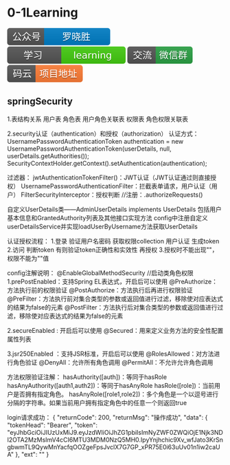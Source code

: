 # 0-1Learning

![alt text](../../static/common/svg/luoxiaosheng.svg "公众号")
![alt text](../../static/common/svg/luoxiaosheng_learning.svg "学习")
![alt text](../../static/common/svg/luoxiaosheng_wechat.svg "微信")
![alt text](../../static/common/svg/luoxiaosheng_gitee.svg "码云")

## springSecurity

1.表结构关系
用户表
角色表
用户角色关联表
权限表
角色权限关联表

2.security认证（authentication）和授权（authorization）
认证方式：
UsernamePasswordAuthenticationToken authentication = new UsernamePasswordAuthenticationToken(userDetails, null, userDetails.getAuthorities());
SecurityContextHolder.getContext().setAuthentication(authentication);

过滤器：
jwtAuthenticationTokenFilter()：JWT认证（JWT认证通过则直接授权）
UsernamePasswordAuthenticationFilter：拦截表单请求，用户认证（用户）
FilterSecurityInterceptor：授权判断	//注册：.authorizeRequests() 

自定义UserDetails类——AdminUserDetails implements UserDetails
包括用户基本信息和GrantedAuthority列表及其他接口实现方法
config中注册自定义userDetailsService并实现loadUserByUsername方法获取UserDetails

认证授权流程：
1.登录 验证用户名密码 获取权限collection 用户认证 生成token
2.访问 判断token  有则验证token正确性和实效性 再授权
3.授权时不能出现""，权限不能为""值

config注解说明：
@EnableGlobalMethodSecurity	//启动类角色权限
1.prePostEnabled：支持Spring EL表达式，开启后可以使用
@PreAuthorize：方法执行前的权限验证
@PostAuthorize：方法执行后再进行权限验证
@PreFilter：方法执行前对集合类型的参数或返回值进行过滤，移除使对应表达式的结果为false的元素
@PostFilter：方法执行后对集合类型的参数或返回值进行过滤，移除使对应表达式的结果为false的元素

2.secureEnabled : 开启后可以使用
@Secured：用来定义业务方法的安全性配置属性列表

3.jsr250Enabled ：支持JSR标准，开启后可以使用
@RolesAllowed：对方法进行角色验证
@DenyAll：允许所有角色调用
@PermitAll：不允许允许角色调用

方法权限验证注解：
hasAuthority([auth])：等同于hasRole
hasAnyAuthority([auth1,auth2])：等同于hasAnyRole
hasRole([role])：当前用户是否拥有指定角色。
hasAnyRole([role1,role2])：多个角色是一个以逗号进行分隔的字符串。如果当前用户拥有指定角色中的任意一个则返回true


login请求成功：
{
  "returnCode": 200,
  "returnMsg": "操作成功",
  "data": {
    "tokenHead": "Bearer",
    "token": "eyJhbGciOiJIUzUxMiJ9.eyJzdWIiOiJhZG1pbiIsImNyZWF0ZWQiOjE1Njk3NDI2OTA2MzMsImV4cCI6MTU3MDM0NzQ5MH0.IpyYnjhchic9Xv_wfJato3KrSngbwmTL9QywMnYacfqOOZgeFpsJvclX7G7GP_xPR75E0i63uUv01n1iw2caUA"
  },
  "ext": ""
}
